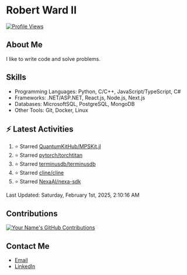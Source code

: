 
# Robert Ward II

[![Profile Views](https://komarev.com/ghpvc/?username=Robert-W-Ward)](https://github.com/Robert-W-Ward)

## About Me
I like to write code and solve problems.

## Skills
- Programming Languages: Python, C/C++, JavaScript/TypeScript, C#
- Frameworks: .NET/ASP.NET, React.js, Node.js, Next.js
- Databases: MicrosoftSQL, PostgreSQL, MongoDB
- Other Tools: Git, Docker, Linux

## :zap: Latest Activities
<!--RECENT_ACTIVITY:start-->
1. ⭐ Starred [QuantumKitHub/MPSKit.jl](https://github.com/QuantumKitHub/MPSKit.jl)
2. ⭐ Starred [pytorch/torchtitan](https://github.com/pytorch/torchtitan)
3. ⭐ Starred [terminusdb/terminusdb](https://github.com/terminusdb/terminusdb)
4. ⭐ Starred [cline/cline](https://github.com/cline/cline)
5. ⭐ Starred [NexaAI/nexa-sdk](https://github.com/NexaAI/nexa-sdk)
<!--RECENT_ACTIVITY:end-->

<!--RECENT_ACTIVITY:last_update-->
Last Updated: Saturday, February 1st, 2025, 2:10:16 AM
<!--RECENT_ACTIVITY:last_update_end-->

<!--END_SECTIN:activity-->
## Contributions
[![Your Name's GitHub Contributions](https://github-readme-streak-stats.herokuapp.com/?user=Robert-W-Ward&theme=radical)](https://github.com/your-username)

## Contact Me
- [Email](mailto:robertwesleyward2019@gmail.com)
- [LinkedIn](https://linkedin.com/in/https://www.linkedin.com/in/robert-ward-ii/)

